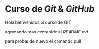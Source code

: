 # Curso de _Git_ & _GitHub_

Hola bienvenidos al curso de GIT

agredando mas contenido al _README.md_ 

para probar de nuevo el comando pull

